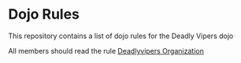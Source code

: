 Dojo Rules
==========

This repository contains a list of dojo rules for the Deadly Vipers dojo

All members should read the rule
[Deadlyvipers Organization]("https://github.com/deadlyvipers")
